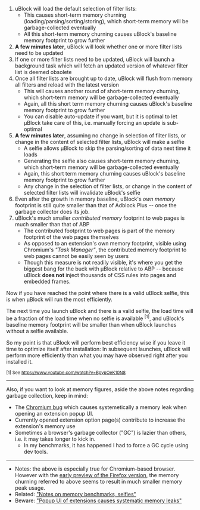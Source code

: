 1. uBlock will load the default selection of filter lists:
    - This causes short-term memory churning (loading/parsing/sorting/storing), which short-term memory will be garbage-collected eventually
    - All this short-term memory churning causes uBlock's baseline memory footprint to grow further
1. **A few minutes later**, uBlock will look whether one or more filter lists need to be updated
1. If one or more filter lists need to be updated, uBlock will launch a background task which will fetch an updated version of whatever filter list is deemed obsolete
1. Once all filter lists are brought up to date, uBlock will flush from memory all filters and reload with the latest version
    - This will causes another round of short-term memory churning, which short-term memory will be garbage-collected eventually
    - Again, all this short term memory churning causes uBlock's baseline memory footprint to grow further
    - You can disable auto-update if you want, but it is optimal to let µBlock take care of this, i.e. manually forcing an update is sub-optimal
1. **A few minutes later**, assuming no change in selection of filter lists, or change in the content of selected filter lists, uBlock will make a selfie
    - A selfie allows µBlock to skip the parsing/sorting of data next time it loads
    - Generating the selfie also causes short-term memory churning, which short-term memory will be garbage-collected eventually
    - Again, this short term memory churning causes uBlock's baseline memory footprint to grow further
    - Any change in the selection of filter lists, or change in the content of selected filter lists will invalidate uBlock's selfie
1. Even after the growth in memory baseline, uBlock's _own memory_ footprint is still quite smaller than that of Adblock Plus -- once the garbage collector does its job.
1. uBlock's much smaller _contributed memory_ footprint to web pages is much smaller than that of ABP
    - The contributed footprint to web pages is part of the memory footprint of the web pages themselves 
    - As opposed to an extension's own memory footprint, visible using Chromium's _"Task Manager"_, the contributed memory footprint to web pages cannot be easily seen by users
    - Though this measure is not readily visible, it's where you get the biggest bang for the buck with µBlock relative to ABP -- because uBlock **does not** inject thousands of CSS rules into pages and embedded frames.

Now if you have reached the point where there is a valid uBlock selfie, this is when µBlock will run the most efficiently.

The next time you launch uBlock and there is a valid selfie, the load time will be a fraction of the load time when no selfie is available <sup>[1]</sup>, and uBlock's baseline memory footprint will be smaller than when uBlock launches without a selfie available.

So my point is that uBlock will perform best efficiency wise if you leave it time to optimize itself after installation: In subsequent launches, uBlock will perform more efficiently than what you may have observed right after you installed it.

<sub>[1] See <https://www.youtube.com/watch?v=BpypOeK10N8></sub>
***

Also, if you want to look at memory figures, aside the above notes regarding garbage collection, keep in mind:

- The [Chromium bug](https://code.google.com/p/chromium/issues/detail?id=441500) which causes systemetically a memory leak when opening an extension popup UI.
- Currently opened extension option page(s) contribute to increase the extension's memory use
- Sometimes a browser's garbage collector ("GC") is lazier than others, i.e. it may takes longer to kick in.
    - In my benchmarks, it has happened I had to force a GC cycle using dev tools.

***

- Notes: the above is especially true for Chromium-based browser. However with the [early preview of the Firefox version](https://github.com/gorhill/uBlock/issues/27#issuecomment-67308172), the memory churning referred to above seems to result in much smaller memory peak usage.
- Related: ["Notes on memory benchmarks, selfies"](https://github.com/gorhill/uBlock/wiki/Notes-on-memory-benchmarks,-selfies)
- Beware: ["Popup UI of extensions causes systematic memory leaks"](https://code.google.com/p/chromium/issues/detail?id=441500)